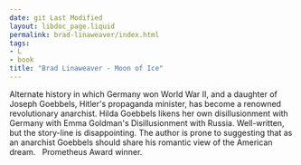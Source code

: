 ```yaml
---
date: git Last Modified
layout: libdoc_page.liquid
permalink: brad-linaweaver/index.html
tags:
- L
- book
title: "Brad Linaweaver - Moon of Ice"
---
```


Alternate history in  which Germany won World War II, and a daughter of Joseph Goebbels, Hitler's  propaganda minister, has become a renowned revolutionary anarchist. Hilda  Goebbels likens her own disillusionment with Germany with Emma Goldman's  Disillusionment with Russia. Well-written, but the story-line is  disappointing. The author is prone to suggesting that as an anarchist Goebbels  should share his romantic view of the American dream.
 
Prometheus Award winner.